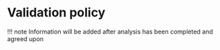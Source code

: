 # Validation policy

!!! note
    Information will be added after analysis has been completed and agreed 
    upon